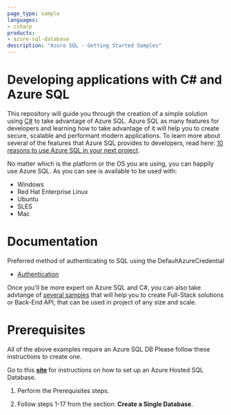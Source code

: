 ```yaml
---
page_type: sample
languages:
- csharp
products:
- azure-sql-database	
description: "Azure SQL - Getting Started Samples"
---
```


# Developing applications with C# and Azure SQL

This repository will guide you through the creation of a simple solution using [C#](https://docs.microsoft.com/en-us/dotnet/csharp/) to take advantage of Azure SQL. Azure SQL as many features for developers and learning how to take advantage of it will help you to create secure, scalable and performant modern applications. To learn more about several of the features that Azure SQL provides to developers, read here: [10 reasons to use Azure SQL in your next project](https://devblogs.microsoft.com/azure-sql/10-reasons-to-use-azure-sql-in-your-next-project/).

No matter which is the platform or the OS you are using, you can happily use Azure SQL. As you can see is available to be used with:

- Windows
- Red Hat Enterprise Linux
- Ubuntu
- SLES
- Mac

# Documentation

Preferred method of authenticating to SQL using the DefaultAzureCredential
- [Authentication](https://docs.microsoft.com/en-us/sql/connect/ado-net/sql/azure-active-directory-authentication?view=sql-server-ver15#using-active-directory-default-authentication)


Once you'll be more expert on Azure SQL and C#, you can also take advtange of [several samples](https://docs.microsoft.com/en-us/samples/browse/?expanded=dotnet&products=azure-sql-database&languages=csharp) that will help you to create Full-Stack solutions or Back-End API, that can be used in project of any size and scale.
# Prerequisites

All of the above examples require an Azure SQL DB Please follow these instructions to create one.

Go to this [**site**](https://docs.microsoft.com/azure/sql-database/sql-database-single-database-get-started?tabs=azure-portal) for instructions on how to set up an Azure Hosted SQL Database.


1. Perform the Prerequisites steps.

2. Follow steps 1-17 from the section: **Create a Single Database**.

